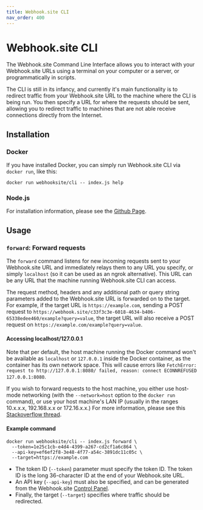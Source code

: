 ```yaml
---
title: Webhook.site CLI
nav_order: 400
---
```


# Webhook.site CLI

The Webhook.site Command Line Interface allows you to interact with your Webhook.site URLs using a terminal on your computer or a server, or programmatically in scripts.

The CLI is still in its infancy, and currently it's main functionality is to redirect traffic from your Webhook.site URL to the machine where the CLI is being run. You then specify a URL for where the requests should be sent, allowing you to redirect traffic to machines that are not able receive connections directly from the Internet.

## Installation

### Docker

If you have installed Docker, you can simply run Webhook.site CLI via `docker run`, like this:

`docker run webhooksite/cli -- index.js help`

### Node.js

For installation information, please see the [Github Page](https://github.com/webhooksite/cli/tree/master#how-to-use).

## Usage

### `forward`: Forward requests

The `forward` command listens for new incoming requests sent to your Webhook.site URL and immediately relays them to any URL you specify, or simply `localhost` (so it can be used as an ngrok alternative). This URL can be any URL that the machine running Webhook.site CLI can access.

The request method, headers and any additional path or query string parameters added to the Webhook.site URL is forwarded on to the target. For example, if the target URL is `https://example.com`, sending a POST request to `https://webhook.site/c33f3c3e-6018-4634-b406-65338edee460/example?query=value`, the target URL will also receive a POST request on `https://example.com/example?query=value`.

#### Accessing localhost/127.0.0.1

Note that per default, the host machine running the Docker command won't be available as `localhost` or `127.0.0.1` inside the Docker container, as the container has its own network space. This will cause errors like `FetchError: request to http://127.0.0.1:8080/ failed, reason: connect ECONNREFUSED 127.0.0.1:8080`.

If you wish to forward requests to the host machine, you either use host-mode networking (with the `--network=host` option to the `docker run` command), or use your host machine's LAN IP (usually in the ranges 10.x.x.x, 192.168.x.x or 172.16.x.x.) For more information, please see this [Stackoverflow thread](https://stackoverflow.com/questions/30109037/how-can-i-forward-localhost-port-on-my-container-to-localhost-on-my-host).

#### Example command

```shell
docker run webhooksite/cli -- index.js forward \
  --token=1e25c1cb-e4d4-4399-a267-cd2cf1a6c864 \
  --api-key=ef6ef2f8-3e48-4f77-a54c-3891dc11c05c \ 
  --target=https://example.com
```

* The token ID (`--token`) parameter must specify the token ID. The token ID is the long 36-character ID at the end of your Webhook.site URL.
* An API key (`--api-key`) must also be specified, and can be generated from the Webhook.site [Control Panel](https://webhook.site/control-panel).
* Finally, the target (`--target`) specifies where traffic should be redirected. 
